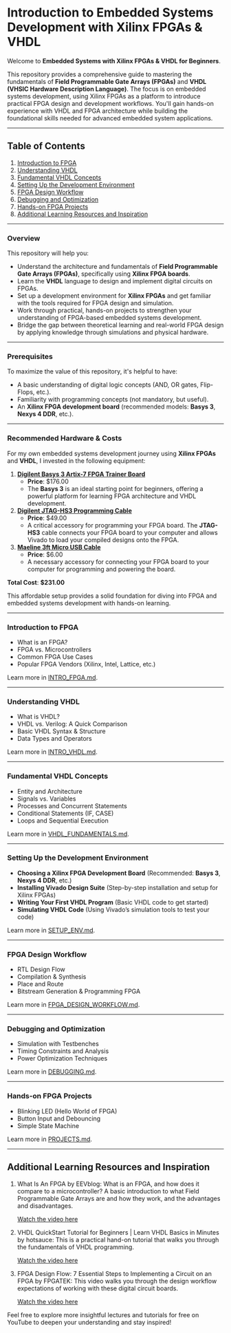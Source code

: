 # Introduction to Embedded Systems Development with Xilinx FPGAs & VHDL

Welcome to **Embedded Systems with Xilinx FPGAs & VHDL for Beginners**.

This repository provides a comprehensive guide to mastering the fundamentals of **Field Programmable Gate Arrays (FPGAs)** and **VHDL (VHSIC Hardware Description Language)**. The focus is on embedded systems development, using Xilinx FPGAs as a platform to introduce practical FPGA design and development workflows. You'll gain hands-on experience with VHDL and FPGA architecture while building the foundational skills needed for advanced embedded system applications.

---

## Table of Contents

1. [Introduction to FPGA](#introduction-to-fpga)
2. [Understanding VHDL](#understanding-vhdl)
3. [Fundamental VHDL Concepts](#fundamental-vhdl-concepts)
4. [Setting Up the Development Environment](#setting-up-the-development-environment)
5. [FPGA Design Workflow](#fpga-design-workflow)
6. [Debugging and Optimization](#debugging-and-optimization)
7. [Hands-on FPGA Projects](#hands-on-fpga-projects)
8. [Additional Learning Resources and Inspiration](Additional-Learning-Resources-and-Inspiration)

---

### Overview

This repository will help you:

- Understand the architecture and fundamentals of **Field Programmable Gate Arrays (FPGAs)**, specifically using **Xilinx FPGA boards**.
- Learn the **VHDL** language to design and implement digital circuits on FPGAs.
- Set up a development environment for **Xilinx FPGAs** and get familiar with the tools required for FPGA design and simulation.
- Work through practical, hands-on projects to strengthen your understanding of FPGA-based embedded systems development.
- Bridge the gap between theoretical learning and real-world FPGA design by applying knowledge through simulations and physical hardware.

---

### Prerequisites

To maximize the value of this repository, it's helpful to have:

- A basic understanding of digital logic concepts (AND, OR gates, Flip-Flops, etc.).
- Familiarity with programming concepts (not mandatory, but useful).
- An **Xilinx FPGA development board** (recommended models: **Basys 3**, **Nexys 4 DDR**, etc.).

---

### Recommended Hardware & Costs

For my own embedded systems development journey using **Xilinx FPGAs** and **VHDL**, I invested in the following equipment:

1. [**Digilent Basys 3 Artix-7 FPGA Trainer Board**](https://www.amazon.com/dp/B00NUE1WOG?ref=ppx_yo2ov_dt_b_fed_asin_title)
    - **Price**: $176.00
    - The **Basys 3** is an ideal starting point for beginners, offering a powerful platform for learning FPGA architecture and VHDL development.
2. [**Digilent JTAG-HS3 Programming Cable**](https://digilent.com/shop/jtag-hs3-programming-cable/)
    - **Price**: $49.00
    - A critical accessory for programming your FPGA board. The **JTAG-HS3** cable connects your FPGA board to your computer and allows Vivado to load your compiled designs onto the FPGA.
3. [**Maeline 3ft Micro USB Cable**](https://www.amazon.com/dp/B07Q6HT22Q?ref=ppx_yo2ov_dt_b_fed_asin_title&th=1)
    - **Price**: $6.00
    - A necessary accessory for connecting your FPGA board to your computer for programming and powering the board.

**Total Cost**: **$231.00**

This affordable setup provides a solid foundation for diving into FPGA and embedded systems development with hands-on learning.

---

### Introduction to FPGA

- What is an FPGA?
- FPGA vs. Microcontrollers
- Common FPGA Use Cases
- Popular FPGA Vendors (Xilinx, Intel, Lattice, etc.)

Learn more in [INTRO_FPGA.md](intro_fpga.md).

---

### Understanding VHDL

- What is VHDL?
- VHDL vs. Verilog: A Quick Comparison
- Basic VHDL Syntax & Structure
- Data Types and Operators

Learn more in [INTRO_VHDL.md](intro_vhdl.md).

---

### Fundamental VHDL Concepts

- Entity and Architecture
- Signals vs. Variables
- Processes and Concurrent Statements
- Conditional Statements (IF, CASE)
- Loops and Sequential Execution

Learn more in [VHDL_FUNDAMENTALS.md](vhdl_fundamentals.md).

---

### Setting Up the Development Environment

- **Choosing a Xilinx FPGA Development Board** (Recommended: **Basys 3**, **Nexys 4 DDR**, etc.)
- **Installing Vivado Design Suite** (Step-by-step installation and setup for Xilinx FPGAs)
- **Writing Your First VHDL Program** (Basic VHDL code to get started)
- **Simulating VHDL Code** (Using Vivado’s simulation tools to test your code)

Learn more in [SETUP_ENV.md](setup_env.md).

---

### FPGA Design Workflow

- RTL Design Flow
- Compilation & Synthesis
- Place and Route
- Bitstream Generation & Programming FPGA

Learn more in [FPGA_DESIGN_WORKFLOW.md](fpga_design_workflow.md).

---

### Debugging and Optimization

- Simulation with Testbenches
- Timing Constraints and Analysis
- Power Optimization Techniques

Learn more in [DEBUGGING.md](debugging.md).

---

### Hands-on FPGA Projects

- Blinking LED (Hello World of FPGA)
- Button Input and Debouncing
- Simple State Machine

Learn more in [PROJECTS.md](projects.md).

---

## Additional Learning Resources and Inspiration

1. What Is An FPGA by EEVblog:
	What is an FPGA, and how does it compare to a microcontroller? A basic introduction to what Field Programmable Gate Arrays are and how they work, and the advantages and disadvantages.
	
	[Watch the video here](https://www.youtube.com/watch?v=gUsHwi4M4xE)

2. VHDL QuickStart Tutorial for Beginners | Learn VHDL Basics in Minutes by hotsauce:
	This is a practical hand-on tutorial that walks you through the fundamentals of VHDL programming.
	
	[Watch the video here](https://www.youtube.com/watch?v=-4On2uXk83k)

3. FPGA Design Flow: 7 Essential Steps to Implementing a Circuit on an FPGA by FPGATEK:
	This video walks you through the design workflow expectations of working with these digital circuit boards.
	
	[Watch the video here](https://www.youtube.com/watch?v=V2D4kYfJ5FQ)


Feel free to explore more insightful lectures and tutorials for free on YouTube to deepen your understanding and stay inspired!
